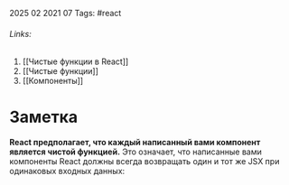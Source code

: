 2025 02 2021 07
Tags: #react 
###### Links: 
1) [[Чистые функции в React]]
2) [[Чистые функции]]
3) [[Компоненты]]
# Заметка
**React предполагает, что каждый написанный вами компонент является чистой функцией.** Это означает, что написанные вами компоненты React должны всегда возвращать один и тот же JSX при одинаковых входных данных: